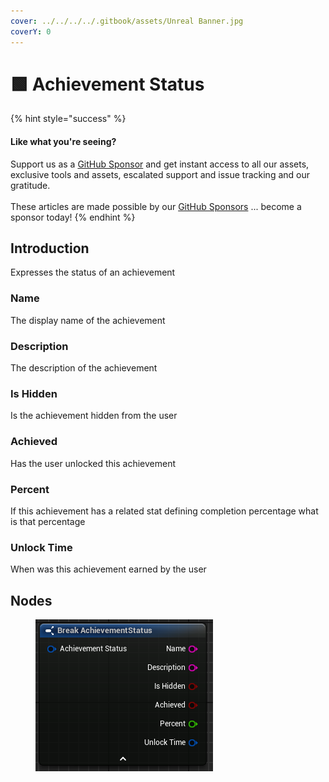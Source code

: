```yaml
---
cover: ../../../../.gitbook/assets/Unreal Banner.jpg
coverY: 0
---
```


# 🟩 Achievement Status

{% hint style="success" %}
#### Like what you're seeing?

Support us as a [GitHub Sponsor](../../../../where-to-buy/become-a-sponsor.md) and get instant access to all our assets, exclusive tools and assets, escalated support and issue tracking and our gratitude.\
\
These articles are made possible by our [GitHub Sponsors](../../../../where-to-buy/become-a-sponsor.md) ... become a sponsor today!
{% endhint %}

## Introduction

Expresses the status of an achievement

### Name

The display name of the achievement

### Description

The description of the achievement&#x20;

### Is Hidden

Is the achievement hidden from the user

### Achieved

Has the user unlocked this achievement

### Percent

If this achievement has a related stat defining completion percentage what is that percentage

### Unlock Time

When was this achievement earned by the user

## Nodes

<figure><img src="../../../../.gitbook/assets/image (318).png" alt=""><figcaption></figcaption></figure>
